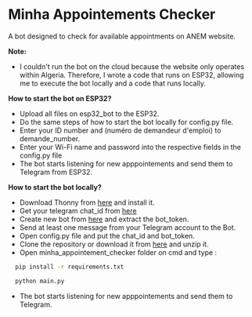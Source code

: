 # Minha Appointements Checker
A bot designed to check for available appointments on ANEM website.

**Note:**
* I couldn't run the bot on the cloud because the website only operates within Algeria. Therefore, I wrote a code that runs on ESP32, allowing me to execute the bot locally and a code that runs locally.

**How to start the bot on ESP32?**

* Upload all files on esp32_bot to the ESP32.
* Do the same steps of how to start the bot locally for config.py file.
* Enter your ID number and (numéro de demandeur d'emploi) to demande_number.
* Enter your Wi-Fi name and password into the respective fields in the config.py file
* The bot starts listening for new apppointements and send them to Telegram from ESP32.
  
**How to start the bot locally?**

*   Download Thonny from [here](https://github.com/thonny/thonny/releases/download/v4.1.1/thonny-py38-4.1.1.exe) and install it.
*   Get your telegram chat\_id from [here](https://t.me/get_id_bot)
*   Create new bot from [here](https://web.telegram.org/k/#@BotFather) and extract the bot_token.
*   Send at least one message from your Telegram account to the Bot.
*   Open config.py file and put the chat\_id and bot_token.
*   Clone the repository or download it from [here](https://github.com/mouh2020/minha_appointement_checker/archive/refs/heads/master.zip) and unzip it.
*   Open minha_appointement_checker folder on cmd and type :  
```bash
  pip install -r requirements.txt
```
```bash
  python main.py
```
     
*   The bot starts listening for new apppointements and send them to Telegram.
